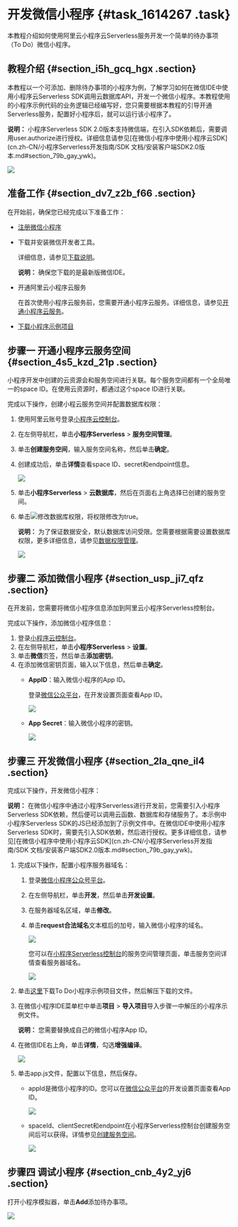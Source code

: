 # 开发微信小程序 {#task_1614267 .task}

本教程介绍如何使用阿里云小程序云Serverless服务开发一个简单的待办事项（To Do）微信小程序。

## 教程介绍 {#section_i5h_gcq_hgx .section}

本教程以一个可添加、删除待办事项的小程序为例，了解学习如何在微信IDE中使用小程序云Serverless SDK调用云数据库API，开发一个微信小程序。本教程使用的小程序示例代码的业务逻辑已经编写好，您只需要根据本教程的引导开通Serverless服务，配置好小程序后，就可以运行该小程序了。

**说明：** 小程序Serverless SDK 2.0版本支持微信端，在引入SDK依赖后，需要调用user.authorize进行授权。详细信息请参见[在微信小程序中使用小程序云SDK](cn.zh-CN/小程序Serverless开发指南/SDK 文档/安装客户端SDK2.0版本.md#section_79b_gay_ywk)。

![](http://static-aliyun-doc.oss-cn-hangzhou.aliyuncs.com/assets/img/1280018/156577221355406_zh-CN.png)

## 准备工作 {#section_dv7_z2b_f66 .section}

在开始前，确保您已经完成以下准备工作：

-   [注册微信小程序](https://developers.weixin.qq.com/miniprogram/introduction/#%E5%B0%8F%E7%A8%8B%E5%BA%8F%E6%B3%A8%E5%86%8C)
-   下载并安装微信开发者工具。

    详细信息，请参见[下载说明](https://developers.weixin.qq.com/miniprogram/dev/devtools/download.html)。

    **说明：** 确保您下载的是最新版微信IDE。

-   开通阿里云小程序云服务

    在首次使用小程序云服务前，您需要开通小程序云服务。详细信息，请参见[开通小程序云服务](../../../../cn.zh-CN/开通小程序云服务/开通小程序云服务.md#)。

-   [下载小程序示例项目](https://mpserverless-demo.oss-cn-shanghai.aliyuncs.com/code/wechat/2.x/todo-demo.wechat.zip)

## 步骤一 开通小程序云服务空间 {#section_4s5_kzd_21p .section}

小程序开发中创建的云资源会和服务空间进行关联。每个服务空间都有一个全局唯一的space ID。在使用云资源时，都通过这个space ID进行关联。

完成以下操作，创建小程云服务空间并配置数据库权限：

1.  使用阿里云账号登录[小程序云控制台](https://mp.console.aliyun.com)。
2.  在左侧导航栏，单击**小程序Serverless** \> **服务空间管理**。
3.  单击**创建服务空间**，输入服务空间名称，然后单击**确定**。
4.  创建成功后，单击**详情**查看space ID、secret和endpoint信息。 

    ![](http://static-aliyun-doc.oss-cn-hangzhou.aliyuncs.com/assets/img/682654/156577221350639_zh-CN.png)

5.  单击**小程序Serverless** \> **云数据库**，然后在页面右上角选择已创建的服务空间。
6.  单击![](http://static-aliyun-doc.oss-cn-hangzhou.aliyuncs.com/assets/img/630701/156577221350625_zh-CN.png)修改数据库权限，将权限修改为true。 

    **说明：** 为了保证数据安全，默认数据库访问受限。您需要根据需要设置数据库权限，更多详细信息，请参见[数据权限管理](cn.zh-CN/小程序Serverless开发指南/数据存储/数据权限管理.md#)。

    ![](http://static-aliyun-doc.oss-cn-hangzhou.aliyuncs.com/assets/img/682654/156577221350656_zh-CN.png)


## 步骤二 添加微信小程序 {#section_usp_ji7_qfz .section}

在开发前，您需要将微信小程序信息添加到阿里云小程序Serverless控制台。

完成以下操作，添加微信小程序信息：

1.  登录[小程序云控制台](https://mp.console.aliyun.com)。
2.  在左侧导航栏，单击**小程序Serverless** \> **设置**。
3.  单击**微信**页签，然后单击**添加密钥**。
4.  在添加微信密钥页面，输入以下信息，然后单击**确定**。 
    -   **AppID**：输入微信小程序的App ID。

        登录[微信公众平台](https://mp.weixin.qq.com)，在开发设置页面查看App ID。

        ![](http://static-aliyun-doc.oss-cn-hangzhou.aliyuncs.com/assets/img/1267417/156577221354826_zh-CN.png)

    -   **App Secret**：输入微信小程序的密钥。

        ![](http://static-aliyun-doc.oss-cn-hangzhou.aliyuncs.com/assets/img/1267417/156577221454827_zh-CN.png)


## 步骤三 开发微信小程序 {#section_2la_qne_il4 .section}

完成以下操作，开发微信小程序：

**说明：** 在微信小程序中通过小程序Serverless进行开发前，您需要引入小程序Serverless SDK依赖，然后便可以调用云函数、数据库和存储服务了。本示例中小程序Serverless SDK的JS已经添加到了示例文件中。在微信IDE中使用小程序Serverless SDK时，需要先引入SDK依赖，然后进行授权。更多详细信息，请参见[在微信小程序中使用小程序云SDK](cn.zh-CN/小程序Serverless开发指南/SDK 文档/安装客户端SDK2.0版本.md#section_79b_gay_ywk)。

1.  完成以下操作，配置小程序服务器域名： 
    1.  登录[微信小程序公众号平台](https://mp.weixin.qq.com)。
    2.  在左侧导航栏，单击**开发**，然后单击**开发设置**。
    3.  在服务器域名区域，单击**修改**。
    4.  单击**request合法域名**文本框后的加号，输入微信小程序的域名。 

        ![](http://static-aliyun-doc.oss-cn-hangzhou.aliyuncs.com/assets/img/1280018/156577221455227_zh-CN.png)

        您可以在[小程序Serverless控制台](https://mp.console.aliyun.com/cloudDev/env)的服务空间管理页面，单击服务空间详情查看服务器域名。

        ![](http://static-aliyun-doc.oss-cn-hangzhou.aliyuncs.com/assets/img/1280018/156577221455247_zh-CN.png)

2.  单击[这里](https://mpserverless-demo.oss-cn-shanghai.aliyuncs.com/code/wechat/2.x/todo-demo.wechat.zip)下载To Do小程序示例项目文件，然后解压下载的文件。
3.  在微信小程序IDE菜单栏中单击**项目** \> **导入项目**导入步骤一中解压的小程序示例文件。 

    **说明：** 您需要替换成自己的微信小程序App ID。

4.  在微信IDE右上角，单击**详情**，勾选**增强编译**。 

    ![](http://static-aliyun-doc.oss-cn-hangzhou.aliyuncs.com/assets/img/1280018/156577221455210_zh-CN.png)

5.  单击app.js文件，配置以下信息，然后保存。 
    -   appId是微信小程序的ID。您可以在[微信公众平台](https://mp.weixin.qq.com)的开发设置页面查看App ID。

        ![](http://static-aliyun-doc.oss-cn-hangzhou.aliyuncs.com/assets/img/1267417/156577221354826_zh-CN.png)

    -   spaceId、clientSecret和endpoint在小程序Serverless控制台创建服务空间后可以获得。详情参见[创建服务空间](cn.zh-CN/小程序Serverless开发指南/服务空间管理/创建服务空间.md#)。

        ![](http://static-aliyun-doc.oss-cn-hangzhou.aliyuncs.com/assets/img/1280018/156577221555405_zh-CN.png)


## 步骤四 调试小程序 {#section_cnb_4y2_yj6 .section}

打开小程序模拟器，单击**Add**添加待办事项。

![](http://static-aliyun-doc.oss-cn-hangzhou.aliyuncs.com/assets/img/1280018/156577221555380_zh-CN.png)


